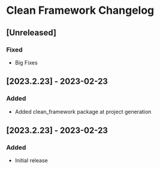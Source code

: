 # Clean Framework Changelog

## [Unreleased]
### Fixed
- Big Fixes

## [2023.2.23] - 2023-02-23

### Added
- Added clean_framework package at project generation

## [2023.2.23] - 2023-02-23

### Added
- Initial release
